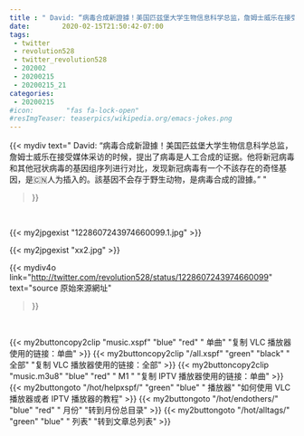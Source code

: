 ```yaml
---
title : " David: “病毒合成新證據！美国匹兹堡大学生物信息科学总监，詹姆士威乐在接受媒体采访的时候，提出了病毒是人工合成的证据。他将新冠病毒和其他冠状病毒的基因组序列进行对比，发现新冠病毒有一个不該存在的奇怪基因，是🇨🇳人为插入的。該基因不会存于野生动物，是病毒合成的證據。”  "
date:        2020-02-15T21:50:42-07:00
tags:
 - twitter
 - revolution528
 - twitter_revolution528
 - 202002
 - 20200215
 - 20200215_21
categories:
 - 20200215
#icon:        "fas fa-lock-open"
#resImgTeaser: teaserpics/wikipedia.org/emacs-jokes.png
---
```


{{< mydiv text=" David: “病毒合成新證據！美国匹兹堡大学生物信息科学总监，詹姆士威乐在接受媒体采访的时候，提出了病毒是人工合成的证据。他将新冠病毒和其他冠状病毒的基因组序列进行对比，发现新冠病毒有一个不該存在的奇怪基因，是🇨🇳人为插入的。該基因不会存于野生动物，是病毒合成的證據。”  "
>}}
<br>


 {{< my2jpgexist "1228607243974660099.1.jpg" >}}<br> 

{{< my2jpgexist "xx2.jpg" >}}<br>


{{< mydiv4o link="http://twitter.com/revolution528/status/1228607243974660099"
text="source 原始來源網址"
>}}


<br>



{{< my2buttoncopy2clip "music.xspf"        "blue"   "red"    " 单曲"  "复制 VLC 播放器使用的链接：单曲" >}} {{< my2buttoncopy2clip "/all.xspf"         "green"  "black"  " 全部"  "复制 VLC 播放器使用的链接：全部" >}} {{< my2buttoncopy2clip "music.m3u8"        "blue"   "red"    " M1 "    "复制 IPTV 播放器使用的链接：单曲" >}} {{< my2buttongoto      "/hot/helpxspf/"    "green"  "blue"   " 播放器" "如何使用 VLC 播放器或者 IPTV 播放器的教程" >}} {{< my2buttongoto      "/hot/endothers/"   "blue"   "red"    " 月份"   "转到月份总目录" >}} {{< my2buttongoto      "/hot/alltags/"     "green"  "blue"   " 列表"   "转到文章总列表" >}} 
